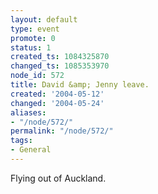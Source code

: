 ```yaml
---
layout: default
type: event
promote: 0
status: 1
created_ts: 1084325870
changed_ts: 1085353970
node_id: 572
title: David &amp; Jenny leave.
created: '2004-05-12'
changed: '2004-05-24'
aliases:
- "/node/572/"
permalink: "/node/572/"
tags:
- General
---
```

Flying out of Auckland.
